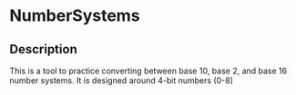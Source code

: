 # NumberSystems
 
## Description
This is a tool to practice converting between base 10, base 2, and base 16 number systems. It is designed around 4-bit numbers (0-8)
